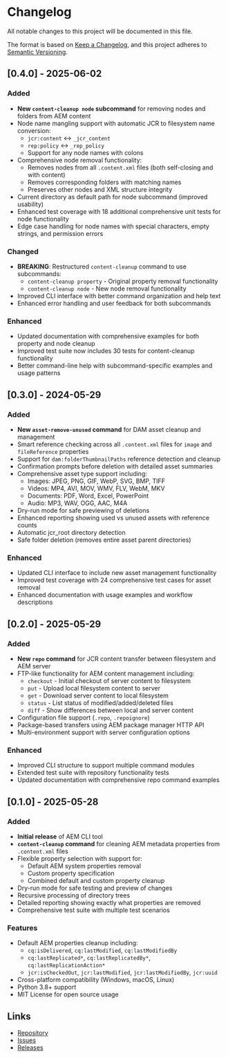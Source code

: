 # Changelog

All notable changes to this project will be documented in this file.

The format is based on [Keep a Changelog](https://keepachangelog.com/en/1.0.0/),
and this project adheres to [Semantic Versioning](https://semver.org/spec/v2.0.0.html).

## [0.4.0] - 2025-06-02

### Added
- **New `content-cleanup node` subcommand** for removing nodes and folders from AEM content
- Node name mangling support with automatic JCR to filesystem name conversion:
  - `jcr:content` ↔ `_jcr_content`
  - `rep:policy` ↔ `_rep_policy`
  - Support for any node names with colons
- Comprehensive node removal functionality:
  - Removes nodes from all `.content.xml` files (both self-closing and with content)
  - Removes corresponding folders with matching names
  - Preserves other nodes and XML structure integrity
- Current directory as default path for node subcommand (improved usability)
- Enhanced test coverage with 18 additional comprehensive unit tests for node functionality
- Edge case handling for node names with special characters, empty strings, and permission errors

### Changed
- **BREAKING**: Restructured `content-cleanup` command to use subcommands:
  - `content-cleanup property` - Original property removal functionality
  - `content-cleanup node` - New node removal functionality
- Improved CLI interface with better command organization and help text
- Enhanced error handling and user feedback for both subcommands

### Enhanced
- Updated documentation with comprehensive examples for both property and node cleanup
- Improved test suite now includes 30 tests for content-cleanup functionality
- Better command-line help with subcommand-specific examples and usage patterns

## [0.3.0] - 2024-05-29

### Added
- **New `asset-remove-unused` command** for DAM asset cleanup and management
- Smart reference checking across all `.content.xml` files for `image` and `fileReference` properties
- Support for `dam:folderThumbnailPaths` reference detection and cleanup
- Confirmation prompts before deletion with detailed asset summaries
- Comprehensive asset type support including:
  - Images: JPEG, PNG, GIF, WebP, SVG, BMP, TIFF
  - Videos: MP4, AVI, MOV, WMV, FLV, WebM, MKV
  - Documents: PDF, Word, Excel, PowerPoint
  - Audio: MP3, WAV, OGG, AAC, M4A
- Dry-run mode for safe previewing of deletions
- Enhanced reporting showing used vs unused assets with reference counts
- Automatic jcr_root directory detection
- Safe folder deletion (removes entire asset parent directories)

### Enhanced
- Updated CLI interface to include new asset management functionality
- Improved test coverage with 24 comprehensive test cases for asset removal
- Enhanced documentation with usage examples and workflow descriptions

## [0.2.0] - 2025-05-29

### Added
- **New `repo` command** for JCR content transfer between filesystem and AEM server
- FTP-like functionality for AEM content management including:
  - `checkout` - Initial checkout of server content to filesystem
  - `put` - Upload local filesystem content to server
  - `get` - Download server content to local filesystem
  - `status` - List status of modified/added/deleted files
  - `diff` - Show differences between local and server content
- Configuration file support (`.repo`, `.repoignore`)
- Package-based transfers using AEM package manager HTTP API
- Multi-environment support with server configuration options

### Enhanced
- Improved CLI structure to support multiple command modules
- Extended test suite with repository functionality tests
- Updated documentation with comprehensive repo command examples

## [0.1.0] - 2025-05-28

### Added
- **Initial release** of AEM CLI tool
- **`content-cleanup` command** for cleaning AEM metadata properties from `.content.xml` files
- Flexible property selection with support for:
  - Default AEM system properties removal
  - Custom property specification
  - Combined default and custom property cleanup
- Dry-run mode for safe testing and preview of changes
- Recursive processing of directory trees
- Detailed reporting showing exactly what properties are removed
- Comprehensive test suite with multiple test scenarios

### Features
- Default AEM properties cleanup including:
  - `cq:isDelivered`, `cq:lastModified`, `cq:lastModifiedBy`
  - `cq:lastReplicated*`, `cq:lastReplicatedBy*`, `cq:lastReplicationAction*`
  - `jcr:isCheckedOut`, `jcr:lastModified`, `jcr:lastModifiedBy`, `jcr:uuid`
- Cross-platform compatibility (Windows, macOS, Linux)
- Python 3.8+ support
- MIT License for open source usage

## Links

- [Repository](https://github.com/bpauli/aemcli)
- [Issues](https://github.com/bpauli/aemcli/issues)
- [Releases](https://github.com/bpauli/aemcli/releases) 